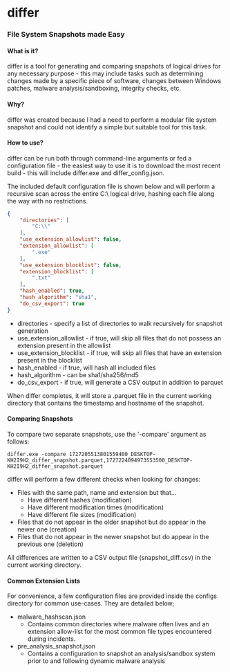 # differ
### File System Snapshots made Easy

#### What is it?

differ is a tool for generating and comparing snapshots of logical drives for any necessary purpose - this may include tasks such as determining changes made by a specific piece of software, changes between Windows patches, malware analysis/sandboxing, integrity checks, etc.

#### Why?

differ was created because I had a need to perform a modular file system snapshot and could not identify a simple but suitable tool for this task.

#### How to use?

differ can be run both through command-line arguments or fed a configuration file - the easiest way to use it is to download the most recent build - this will include differ.exe and differ_config.json.

The included default configuration file is shown below and will perform a recursive scan across the entire C:\ logical drive, hashing each file along the way with no restrictions.

```json
{
    "directories": [
        "C:\\"
    ],
    "use_extension_allowlist": false,
    "extension_allowlist": [
        ".exe"
    ],
    "use_extension_blocklist": false,
    "extension_blocklist": [
        ".txt"
    ],
    "hash_enabled": true,
    "hash_algorithm": "sha1",
    "do_csv_export": true
}
```

* directories - specify a list of directories to walk recursively for snapshot generation
* use_extension_allowlist - if true, will skip all files that do not possess an extension present in the allowlist
* use_extension_blocklist - if true, will skip all files that have an extension present in the blocklist
* hash_enabled - if true, will hash all included files
* hash_algorithm - can be sha1/sha256/md5
* do_csv_export - if true, will generate a CSV output in addition to parquet

When differ completes, it will store a .parquet file in the current working directory that contains the timestamp and hostname of the snapshot.

#### Comparing Snapshots
To compare two separate snapshots, use the '-compare' argument as follows:
```
differ.exe -compare 1727205513801559400_DESKTOP-KH2I9H2_differ_snapshot.parquet,1727224094973553500_DESKTOP-KH2I9H2_differ_snapshot.parquet
```
differ will perform a few different checks when looking for changes:
* Files with the same path, name and extension but that...
  * Have different hashes (modification)
  * Have different modification times (modification)
  * Have different file sizes (modification)
* Files that do not appear in the older snapshot but do appear in the newer one (creation)
* Files that do not appear in the newer snapshot but do appear in the previous one (deletion)

All differences are written to a CSV output file (snapshot_diff.csv) in the current working directory.


#### Common Extension Lists
For convenience, a few configuration files are provided inside the configs directory for common use-cases.  They are detailed below;

* malware_hashscan.json
  * Contains common directories where malware often lives and an extension allow-list for the most common file types encountered during incidents.
* pre_analysis_snapshot.json
  * Contains a configuration to snapshot an analysis/sandbox system prior to and following dynamic malware analysis

